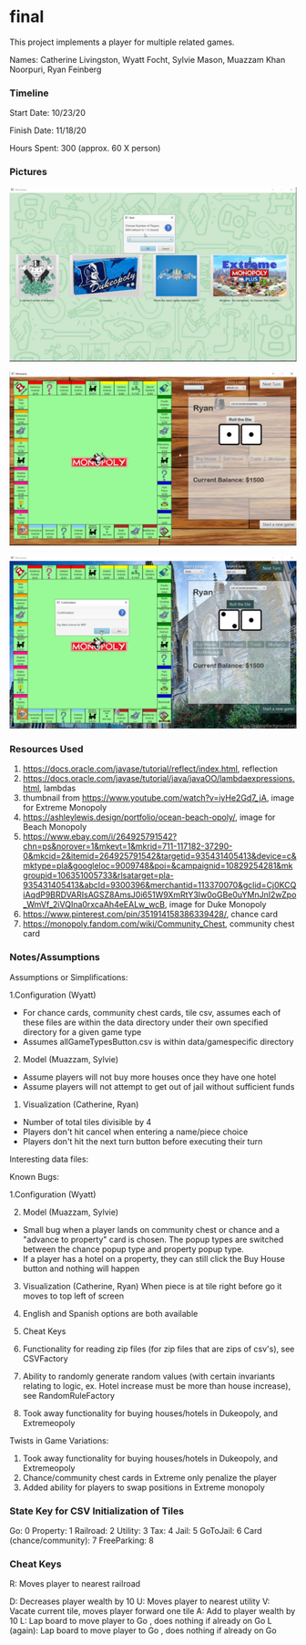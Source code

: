 final
====

This project implements a player for multiple related games.

Names: Catherine Livingston, Wyatt Focht, Sylvie Mason, Muazzam Khan Noorpuri, Ryan Feinberg


### Timeline

Start Date: 10/23/20

Finish Date: 11/18/20

Hours Spent: 300 (approx. 60 X person)

### Pictures

![Select Screen for Project](Images/monopolyselectscreen.png)

![Game screen](Images/monopolygamescreen.png)

![Purchasing a property](Images/monopolypurchase.png)

### Resources Used
1. https://docs.oracle.com/javase/tutorial/reflect/index.html, reflection
2. https://docs.oracle.com/javase/tutorial/java/javaOO/lambdaexpressions.html, lambdas
3. thumbnail from https://www.youtube.com/watch?v=iyHe2Gd7_jA, image for Extreme Monopoly
4. https://ashleylewis.design/portfolio/ocean-beach-opoly/, image for Beach Monopoly
5. https://www.ebay.com/i/264925791542?chn=ps&norover=1&mkevt=1&mkrid=711-117182-37290-0&mkcid=2&itemid=264925791542&targetid=935431405413&device=c&mktype=pla&googleloc=9009748&poi=&campaignid=10829254281&mkgroupid=106351005733&rlsatarget=pla-935431405413&abcId=9300396&merchantid=113370070&gclid=Cj0KCQiAqdP9BRDVARIsAGSZ8AmsJ0i651W9XmRtY3Iw0oGBe0uYMnJnI2wZpo_WmVf_2iVQIna0rxcaAh4eEALw_wcB, image for Duke Monopoly
6. https://www.pinterest.com/pin/351914158386339428/, chance card
7. https://monopoly.fandom.com/wiki/Community_Chest, community chest card

### Notes/Assumptions

Assumptions or Simplifications:

1.Configuration (Wyatt)
* For chance cards, community chest cards, tile csv, assumes each of these files are within the data directory under their own specified directory for a given game type
* Assumes allGameTypesButton.csv is within data/gamespecific directory

2. Model (Muazzam, Sylvie)
* Assume players will not buy more houses once they have one hotel
* Assume players will not attempt to get out of jail without sufficient funds


1. Visualization (Catherine, Ryan)
* Number of total tiles divisible by 4
* Players don't hit cancel when entering a name/piece choice
* Players don't hit the next turn button before executing their turn

Interesting data files:

Known Bugs:

1.Configuration (Wyatt)

2. Model (Muazzam, Sylvie)
* Small bug when a player lands on community chest or chance and a "advance to property" card is chosen. The 
popup types are switched between the chance popup type and property popup type.
* If a player has a hotel on a property, they can still click the Buy House button and nothing will happen

3. Visualization (Catherine, Ryan)
When piece is at tile right before go it moves to top left of screen

1. English and Spanish options are both available
2. Cheat Keys
3. Functionality for reading zip files (for zip files that are zips of csv's), see CSVFactory
4. Ability to randomly generate random values (with certain invariants relating to logic, ex. Hotel increase must be more than house increase), see RandomRuleFactory
6. Took away functionality for buying houses/hotels in Dukeopoly, and Extremeopoly

Twists in Game Variations:
1. Took away functionality for buying houses/hotels in Dukeopoly, and Extremeopoly
2. Chance/community chest cards in Extreme only penalize the player
3. Added ability for players to swap positions in Extreme monopoly

### State Key for CSV Initialization of Tiles

Go: 0
Property: 1
Railroad: 2
Utility: 3
Tax: 4
Jail: 5
GoToJail: 6
Card (chance/community): 7
FreeParking: 8

### Cheat Keys

R: Moves player to nearest railroad

D: Decreases player wealth by 10
U: Moves player to nearest utility
V: Vacate current tile, moves player forward one tile
A: Add to player wealth by 10
L: Lap board to move player to Go , does nothing if already on Go
L (again): Lap board to move player to Go , does nothing if already on Go
